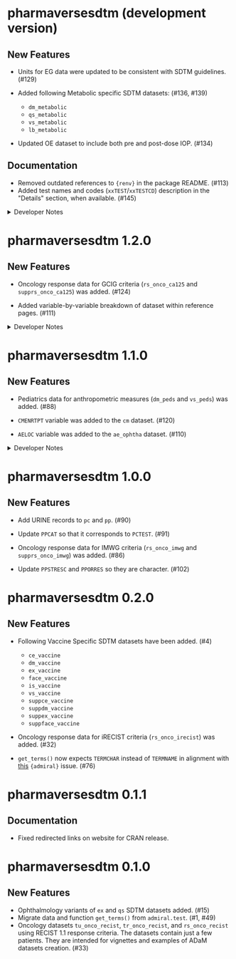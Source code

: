# pharmaversesdtm (development version)

## New Features

- Units for EG data were updated to be consistent with SDTM guidelines. (#129)  

- Added following Metabolic specific SDTM datasets: (#136, #139)

    - `dm_metabolic`
    - `qs_metabolic`
    - `vs_metabolic`
    - `lb_metabolic`

- Updated OE dataset to include both pre and post-dose IOP. (#134)   

## Documentation

- Removed outdated references to `{renv}` in the package README. (#113)
- Added test names and codes (`xxTEST`/`xxTESTCD`) description in the "Details" section, when available. (#145)

<details>
<summary>Developer Notes</summary>

-  Ungrouped `lb_metabolic` prior to export (#152)
-  Removed namespaces from function calls in `lb_metabolic.R`
-  Removed unnecessary "Documentation Process" section from `README.md` (#156)
-  Harmonized code using `magrittr` pipe (#158)
-  Added back pharmaversesdtm Hex and corresponding alternative text (#159)

</details>

# pharmaversesdtm 1.2.0

## New Features

- Oncology response data for GCIG criteria (`rs_onco_ca125` and
`supprs_onco_ca125`) was added. (#124)

- Added variable-by-variable breakdown of dataset within reference pages. (#111)

<details>
<summary>Developer Notes</summary>

- Internally re-worked the way reference pages are constructed to automate the process. (#111)

</details>

# pharmaversesdtm 1.1.0

## New Features

- Pediatrics data for anthropometric measures (`dm_peds` and `vs_peds`) was added. (#88)

- `CMENRTPT` variable was added to the `cm` dataset. (#120)

- `AELOC` variable was added to the `ae_ophtha` dataset. (#110)

<details>
<summary>Developer Notes</summary>

- Activated automatic version bumping CICD workflow. (#122)

</details>

# pharmaversesdtm 1.0.0

## New Features

- Add URINE records to `pc` and `pp`. (#90)

- Update `PPCAT` so that it corresponds to `PCTEST`. (#91)

- Oncology response data for IMWG criteria (`rs_onco_imwg` and `supprs_onco_imwg`)
was added. (#86)

- Update `PPSTRESC` and `PPORRES` so they are character. (#102)

# pharmaversesdtm 0.2.0

## New Features

- Following Vaccine Specific SDTM datasets have been added. (#4)

    - `ce_vaccine`
    - `dm_vaccine`
    - `ex_vaccine`
    - `face_vaccine`
    - `is_vaccine`
    - `vs_vaccine`
    - `suppce_vaccine`
    - `suppdm_vaccine`
    - `suppex_vaccine`
    - `suppface_vaccine`
 
- Oncology response data for iRECIST criteria (`rs_onco_irecist`) was added. (#32)

- `get_terms()` now expects `TERMCHAR` instead of `TERMNAME` in alignment with [this](https://github.com/pharmaverse/admiral/issues/2186) `{admiral}` issue. (#76)

# pharmaversesdtm 0.1.1

## Documentation

 - Fixed redirected links on website for CRAN release. 

# pharmaversesdtm 0.1.0

## New Features

 - Ophthalmology variants of `ex` and `qs` SDTM datasets added. (#15)
 - Migrate data and function `get_terms()` from `admiral.test`. (#1, #49)
 - Oncology datasets `tu_onco_recist`, `tr_onco_recist`, and `rs_onco_recist`
 using RECIST 1.1 response criteria. The datasets contain just a few patients.
 They are intended for vignettes and examples of ADaM datasets creation. (#33)


